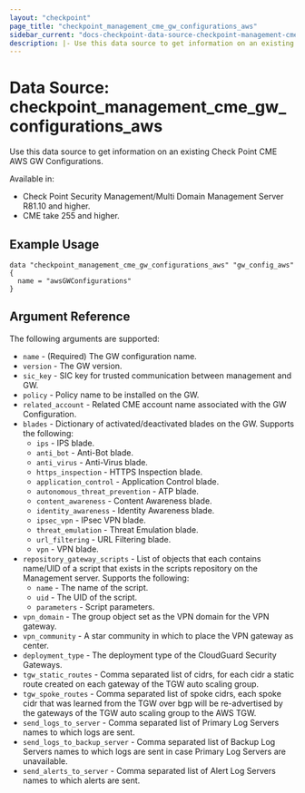 ```yaml
---
layout: "checkpoint"
page_title: "checkpoint_management_cme_gw_configurations_aws"
sidebar_current: "docs-checkpoint-data-source-checkpoint-management-cme-gw-configurations-aws"
description: |- Use this data source to get information on an existing Check Point CME AWS GW Configurations.
---
```


# Data Source: checkpoint_management_cme_gw_configurations_aws

Use this data source to get information on an existing Check Point CME AWS GW Configurations.

Available in:

- Check Point Security Management/Multi Domain Management Server R81.10 and higher.
- CME take 255 and higher.

## Example Usage

```hcl
data "checkpoint_management_cme_gw_configurations_aws" "gw_config_aws" {
  name = "awsGWConfigurations"
}
```

## Argument Reference

The following arguments are supported:

* `name` - (Required) The GW configuration name.
* `version` - The GW version.
* `sic_key` - SIC key for trusted communication between management and GW.
* `policy` - Policy name to be installed on the GW.
* `related_account` - Related CME account name associated with the GW Configuration.
* `blades` - Dictionary of activated/deactivated blades on the GW. Supports the following:
    * `ips` - IPS blade.
    * `anti_bot` - Anti-Bot blade.
    * `anti_virus` - Anti-Virus blade.
    * `https_inspection` - HTTPS Inspection blade.
    * `application_control` - Application Control blade.
    * `autonomous_threat_prevention` - ATP blade.
    * `content_awareness` - Content Awareness blade.
    * `identity_awareness` - Identity Awareness blade.
    * `ipsec_vpn` - IPsec VPN blade.
    * `threat_emulation` - Threat Emulation blade.
    * `url_filtering` - URL Filtering blade.
    * `vpn` - VPN blade.
* `repository_gateway_scripts` - List of objects that each contains name/UID of a script that exists in the scripts
  repository on the Management server. Supports the following:
    * `name` - The name of the script.
    * `uid` - The UID of the script.
    * `parameters` - Script parameters.
* `vpn_domain` - The group object set as the VPN domain for the VPN gateway.
* `vpn_community` - A star community in which to place the VPN gateway as center.
* `deployment_type` - The deployment type of the CloudGuard Security Gateways.
* `tgw_static_routes` - Comma separated list of cidrs, for each cidr a static route created on each gateway of the TGW
  auto scaling group.
* `tgw_spoke_routes` - Comma separated list of spoke cidrs, each spoke cidr that was learned from the TGW over bgp will
  be re-advertised by the gateways of the TGW auto scaling group to the AWS TGW.
* `send_logs_to_server` - Comma separated list of Primary Log Servers names to which logs are sent.
* `send_logs_to_backup_server` - Comma separated list of Backup Log Servers names to which logs are sent in case Primary
  Log Servers are unavailable.
* `send_alerts_to_server` - Comma separated list of Alert Log Servers names to which alerts are sent.
